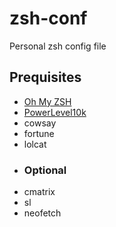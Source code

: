 # zsh-conf
Personal zsh config file

## Prequisites
- [Oh My ZSH](https://ohmyz.sh/)
- [PowerLevel10k](https://github.com/romkatv/powerlevel10k)
- cowsay
- fortune
- lolcat
- ### Optional
- cmatrix
- sl
- neofetch
